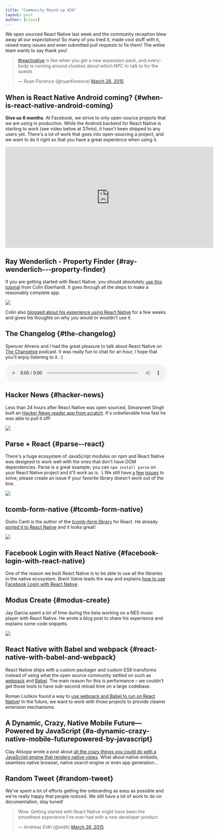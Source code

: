 ```yaml
---
title: "Community Round-up #26"
layout: post
author: [vjeux]
---
```


We open sourced React Native last week and the community reception blew away all our expectations! So many of you tried it, made cool stuff with it, raised many issues and even submitted pull requests to fix them! The entire team wants to say thank you!

<blockquote class="twitter-tweet" lang="en"><p><a href="https://twitter.com/hashtag/reactnative?src=hash">#reactnative</a> is like when you get a new expansion pack, and everybody is running around clueless about which NPC to talk to for the quests</p>&mdash; Ryan Florence (@ryanflorence) <a href="https://twitter.com/ryanflorence/status/581810423554543616">March 28, 2015</a></blockquote>


## When is React Native Android coming? {#when-is-react-native-android-coming}

**Give us 6 months**. At Facebook, we strive to only open-source projects that we are using in production. While the Android backend for React Native is starting to work (see video below at 37min), it hasn't been shipped to any users yet. There's a lot of work that goes into open-sourcing a project, and we want to do it right so that you have a great experience when using it.

<iframe width="650" height="315" src="https://www.youtube-nocookie.com/embed/X6YbAKiLCLU?start=2220" frameborder="0" allowfullscreen></iframe>


## Ray Wenderlich - Property Finder {#ray-wenderlich---property-finder}

If you are getting started with React Native, you should absolutely [use this tutorial](http://www.raywenderlich.com/99473/introducing-react-native-building-apps-javascript) from Colin Eberhardt. It goes through all the steps to make a reasonably complete app.

[![](../images/blog/property-finder.png)](http://www.raywenderlich.com/99473/introducing-react-native-building-apps-javascript)

Colin also [blogged about his experience using React Native](http://blog.scottlogic.com/2015/03/26/react-native-retrospective.html) for a few weeks and gives his thoughts on why you would or wouldn't use it.


## The Changelog {#the-changelog}

Spencer Ahrens and I had the great pleasure to talk about React Native on [The Changelog](https://changelog.com/podcast/149) podcast. It was really fun to chat for an hour, I hope that you'll enjoy listening to it. :)

<audio src="https://cdn.changelog.com/uploads/podcast/149/the-changelog-149.mp3" controls="controls" style="width: 100%"></audio>


## Hacker News {#hacker-news}

Less than 24 hours after React Native was open sourced, Simarpreet Singh built an [Hacker News reader app from scratch](https://github.com/iSimar/HackerNews-React-Native). It's unbelievable how fast he was able to pull it off!

[![](../images/blog/hacker-news-react-native.png)](https://github.com/iSimar/HackerNews-React-Native)


## Parse + React {#parse--react}

There's a huge ecosystem of JavaScript modules on npm and React Native was designed to work well with the ones that don't have DOM dependencies. Parse is a great example; you can `npm install parse` on your React Native project and it'll work as is. :) We still have [a](https://github.com/facebook/react-native/issues/406) [few](https://github.com/facebook/react-native/issues/370) [issues](https://github.com/facebook/react-native/issues/316) to solve; please create an issue if your favorite library doesn't work out of the box.

[![](../images/blog/parse-react.jpg)](http://blog.parse.com/2015/03/25/parse-and-react-shared-chemistry/)


## tcomb-form-native {#tcomb-form-native}

Giulio Canti is the author of the [tcomb-form library](https://github.com/gcanti/tcomb-form) for React. He already [ported it to React Native](https://github.com/gcanti/tcomb-form-native) and it looks great!

[![](../images/blog/tcomb-react-native.png)](https://github.com/gcanti/tcomb-form-native)


## Facebook Login with React Native {#facebook-login-with-react-native}

One of the reason we built React Native is to be able to use all the libraries in the native ecosystem. Brent Vatne leads the way and explains [how to use Facebook Login with React Native](http://brentvatne.ca/facebook-login-with-react-native/).


## Modus Create {#modus-create}

Jay Garcia spent a lot of time during the beta working on a NES music player with React Native. He wrote a blog post to share his experience and explains some code snippets.

[![](../images/blog/modus-create.gif)](http://moduscreate.com/react-native-has-landed/)


## React Native with Babel and webpack {#react-native-with-babel-and-webpack}

React Native ships with a custom packager and custom ES6 transforms instead of using what the open source community settled on such as [webpack](https://webpack.js.org/) and [Babel](https://babeljs.io/). The main reason for this is performance – we couldn't get those tools to have sub-second reload time on a large codebase.

Roman Liutikov found a way to [use webpack and Babel to run on React Native](https://github.com/roman01la/react-native-babel)! In the future, we want to work with those projects to provide cleaner extension mechanisms.


## A Dynamic, Crazy, Native Mobile Future—Powered by JavaScript {#a-dynamic-crazy-native-mobile-futurepowered-by-javascript}

Clay Allsopp wrote a post about [all the crazy things you could do with a JavaScript engine that renders native views](https://medium.com/@clayallsopp/a-dynamic-crazy-native-mobile-future-powered-by-javascript-70f2d56b1987). What about native embeds, seamless native browser, native search engine or even app generation...


## Random Tweet {#random-tweet}

We've spent a lot of efforts getting the onboarding as easy as possible and we're really happy that people noticed. We still have a lot of work to do on documentation, stay tuned!

<blockquote class="twitter-tweet" lang="en"><p>Wow. Getting started with React Native might have been the smoothest experience I’ve ever had with a new developer product.</p>&mdash; Andreas Eldh (@eldh) <a href="https://twitter.com/eldh/status/581186172094980096">March 26, 2015</a></blockquote>
